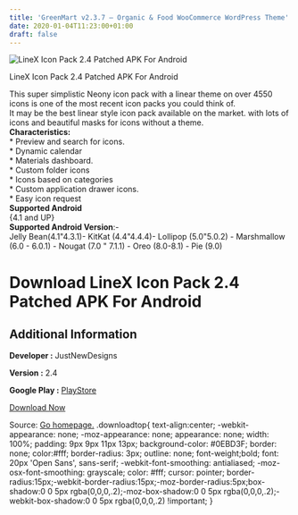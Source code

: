 ```yaml
---
title: 'GreenMart v2.3.7 – Organic & Food WooCommerce WordPress Theme'
date: 2020-01-04T11:23:00+01:00
draft: false
---
```


![LineX Icon Pack 2.4 Patched APK For Android](https://i0.wp.com/apkhome.net/wp-content/uploads/2020/01/LineX-Icon-Pack-2.4-Patched.png "LineX Icon Pack 2.4 Patched APK For Android")

  

LineX Icon Pack 2.4 Patched APK For Android

This super simplistic Neony icon pack with a linear theme on over 4550 icons is one of the most recent icon packs you could think of.  
It may be the best linear style icon pack available on the market. with lots of icons and beautiful masks for icons without a theme.  
**Characteristics:**  
\* Preview and search for icons.  
\* Dynamic calendar  
\* Materials dashboard.  
\* Custom folder icons  
\* Icons based on categories  
\* Custom application drawer icons.  
\* Easy icon request  
**Supported Android**  
{4.1 and UP}  
**Supported Android Version**:-  
Jelly Bean(4.1"4.3.1)- KitKat (4.4"4.4.4)- Lollipop (5.0"5.0.2) - Marshmallow (6.0 - 6.0.1) - Nougat (7.0 " 7.1.1) - Oreo (8.0-8.1) - Pie (9.0)

Download LineX Icon Pack 2.4 Patched APK For Android
====================================================

Additional Information
----------------------

**Developer :** JustNewDesigns

**Version :** 2.4

**Google Play :** [PlayStore](https://play.google.com/store/apps/details?id=com.jndapp.line.x.iconpack)

  

[Download Now](https://store4app.co/post/linex-icon-pack-2-4-patched-apk-for-android_1578133447)

  
Source: [Go homepage.](https://store4app.co/post/linex-icon-pack-2-4-patched-apk-for-android_1578133447) .downloadtop{ text-align:center; -webkit-appearance: none; -moz-appearance: none; appearance: none; width: 100%; padding: 9px 9px 11px 13px; background-color: #0EBD3F; border: none; color:#fff; border-radius: 3px; outline: none; font-weight;bold; font: 20px 'Open Sans', sans-serif; -webkit-font-smoothing: antialiased; -moz-osx-font-smoothing: grayscale; color: #fff; cursor: pointer; border-radius:15px;-webkit-border-radius:15px;-moz-border-radius:5px;box-shadow:0 0 5px rgba(0,0,0,.2);-moz-box-shadow:0 0 5px rgba(0,0,0,.2);-webkit-box-shadow:0 0 5px rgba(0,0,0,.2) !important; }